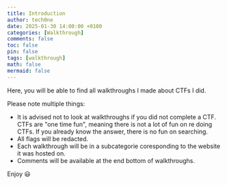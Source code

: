```yaml
---
title: Introduction
author: tech0ne
date: 2025-01-30 14:00:00 +0100
categories: [Walkthrough]
comments: false
toc: false
pin: false
tags: [walkthrough]
math: false
mermaid: false
---
```


Here, you will be able to find all walkthroughs I made about CTFs I did.

Please note multiple things:

- It is advised not to look at walkthroughs if you did not complete a CTF. CTFs are "one time fun", meaning there is not a lot of fun on re doing CTFs. If you already know the answer, there is no fun on searching.
- All flags will be redacted.
- Each walkthrough will be in a subcategorie coresponding to the website it was hosted on.
- Comments will be available at the end bottom of walkthroughs.

Enjoy &#128515;
